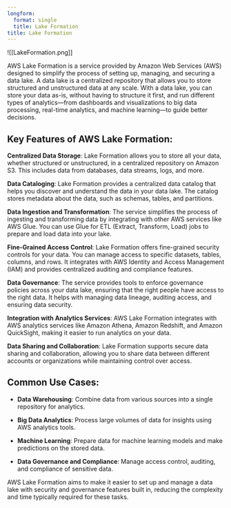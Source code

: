 ```yaml
---
longform:
  format: single
  title: Lake Formation
title: Lake Formation
---
```

![[LakeFormation.png]]

AWS Lake Formation is a service provided by Amazon Web Services (AWS) designed to simplify the process of setting up, managing, and securing a data lake. A data lake is a centralized repository that allows you to store structured and unstructured data at any scale. With a data lake, you can store your data as-is, without having to structure it first, and run different types of analytics—from dashboards and visualizations to big data processing, real-time analytics, and machine learning—to guide better decisions.

## Key Features of AWS Lake Formation:

**Centralized Data Storage**: Lake Formation allows you to store all your data, whether structured or unstructured, in a centralized repository on Amazon S3. This includes data from databases, data streams, logs, and more.

**Data Cataloging**: Lake Formation provides a centralized data catalog that helps you discover and understand the data in your data lake. The catalog stores metadata about the data, such as schemas, tables, and partitions.

**Data Ingestion and Transformation**: The service simplifies the process of ingesting and transforming data by integrating with other AWS services like AWS Glue. You can use Glue for ETL (Extract, Transform, Load) jobs to prepare and load data into your lake.

**Fine-Grained Access Control**: Lake Formation offers fine-grained security controls for your data. You can manage access to specific datasets, tables, columns, and rows. It integrates with AWS Identity and Access Management (IAM) and provides centralized auditing and compliance features.

**Data Governance**: The service provides tools to enforce governance policies across your data lake, ensuring that the right people have access to the right data. It helps with managing data lineage, auditing access, and ensuring data security.

**Integration with Analytics Services**: AWS Lake Formation integrates with AWS analytics services like Amazon Athena, Amazon Redshift, and Amazon QuickSight, making it easier to run analytics on your data.

**Data Sharing and Collaboration**: Lake Formation supports secure data sharing and collaboration, allowing you to share data between different accounts or organizations while maintaining control over access.

## Common Use Cases:

- **Data Warehousing**: Combine data from various sources into a single repository for analytics.

- **Big Data Analytics**: Process large volumes of data for insights using AWS analytics tools.

- **Machine Learning**: Prepare data for machine learning models and make predictions on the stored data.

- **Data Governance and Compliance**: Manage access control, auditing, and compliance of sensitive data.

AWS Lake Formation aims to make it easier to set up and manage a data lake with security and governance features built in, reducing the complexity and time typically required for these tasks.